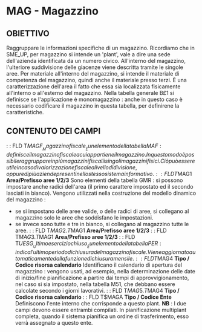 # MAG - Magazzino
## OBIETTIVO
Raggruppare le informazioni specifiche di un magazzino.
Ricordiamo che in SME_UP, per magazzino si intende un 'plant', vale a dire una sede dell'azienda identificata da un numero civico.
All'interno del magazzino, l'ulteriore suddivisione delle giacenze viene descritta tramite le singole aree.
Per materiale all'interno del magazzino, si intende il materiale di competenza del magazzino, quindi anche il materiale presso terzi. È una caratterizzazione dell'area il fatto che essa sia localizzata fisicamente all'interno o all'esterno del magazzino.
Nella tabella generale B£1 si definisce se l'applicazione è monomagazzino :  anche in questo caso è necessario codificare il magazzino in questa tabella, per definirene la caratteristiche.
## CONTENUTO DEI CAMPI
 :  : FLD T$MAGF __Magazzino fiscale__
È un elemento della tabella MAF :  definisce il magazzino fiscale a cui appartiene il magazzino. In questo modo è possibile raggruppare in più magazzini fiscali i singoli magazzini fisici. Ciò può essere utile in caso di valorizzazione fiscale a livello di divisione, oppure di più aziende presenti nello stesso sistema informativo.
 :  : FLD T$MAG1 __Area/Prefisso aree 1/2/3__
Sono elementi della tabella GMR :  si possono impostare anche radici dell'area (il primo carattere impostato ed il secondo lasciati in bianco).
Vengono utilizzati nella costruzione del modello dinamico del magazzino : 
-    se si impostano delle aree valide, o delle radici di aree, si collegano al magazzino solo le aree che soddisfano le impostazioni.
-    se invece sono tutte e tre in bianco, si collegano al magazzino tutte le aree.
 :  : FLD T$MAG2.T$MAG1 __Area/Prefisso aree 1/2/3__
 :  : FLD T$MAG3.T$MAG1 __Area/Prefisso aree 1/2/3__
 :  : FLD T$UESG __Ultimo esercizio chiuso__
È un elemento della tabella PER :  indica l'ultimo periodo di chiusura del magazzino fiscale. Viene aggiornato automaticamente dalla funzione di chiusura mensile.
 :  : FLD T$MAG4 __Tipo / Codice risorsa calendario__
Identificano il calendario di apertura del magazzino :  vengono usati, ad esempio, nella determinazione delle date di inizio/fine pianificazione a partire dai tempi di approvvigionamento, nel caso si sia impostato, nella tabella M51, che debbano essere calcolate secondo i giorni lavorativi.
 :  : FLD T$MAG5.T$MAG4 __Tipo / Codice risorsa calendario__
 :  : FLD T$MAGA __Tipo / Codice Ente__
Definiscono l'ente interno che corrisponde a questo plant.
**NB** :  I due campi devono essere entrambi compilati.
In pianificazione multiplant completa, quando il sistema pianifica un ordine di trasferimento, esso verrà assegnato a questo ente.

